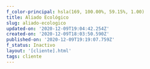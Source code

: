 ```yaml
---
f_color-principal: hsla(169, 100.00%, 59.15%, 1.00)
title: Aliado Ecológico
slug: aliado-ecologico
updated-on: '2020-12-09T19:04:42.254Z'
created-on: '2020-12-09T18:03:50.590Z'
published-on: '2020-12-09T19:19:07.759Z'
f_status: Inactivo
layout: '[cliente].html'
tags: cliente
---
```



